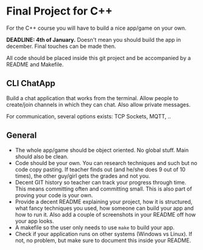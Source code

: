 # Final Project for C++

For the C++ course you will have to build a nice app/game on your own.

**DEADLINE: 4th of January.** Doesn't mean you should build the app in december. Final touches can be made then.

All code should be placed inside this git project and be accompanied by a README and Makefile.

## CLI ChatApp

Build a chat application that works from the terminal. Allow people to create/join channels in which they can chat. Also allow private messages.

For communication, several options exists: TCP Sockets, MQTT, ..

## General

- The whole app/game should be object oriented. No global stuff. Main should also be clean.
- Code should be your own. You can research techniques and such but no code copy pasting. If teacher finds out (and he/she does 9 out of 10 times), the other guy/girl gets the grades and not you.
- Decent GIT history so teacher can track your progress through time. This means committing often and committing small. This is also part of proving your code is your own.
- Provide a decent README explaining your project, how it is structured, what fancy techniques you used, how someone can build your app and how to run it. Also add a couple of screenshots in your README off how your app looks.
- A makefile so the user only needs to use `make` to build your app.
- Check if your application runs on other systems (Windows vs Linux). If not, no problem, but make sure to document this inside your README.
